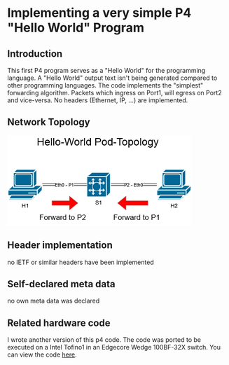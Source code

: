 # Implementing a very simple P4 "Hello World" Program

## Introduction

This first P4 program serves as a "Hello World" for the programming language. A "Hello World" output text isn't being generated compared to other programming languages. The code implements the "simplest" forwarding algorithm. Packets which ingress on Port1, will egress on Port2 and vice-versa.
No headers (Ethernet, IP, ...) are implemented.

## Network Topology
![alt text](https://github.com/Selltowitz/p4/blob/main/Topo-Drawings/Hello-World.png?raw=true)

## Header implementation
no IETF or similar headers have been implemented

## Self-declared meta data
no own meta data was declared

## Related hardware code
I wrote another version of this p4 code. The code was ported to be executed on a Intel Tofino1 in an Edgecore Wedge 100BF-32X switch.
You can view the code [here](https://github.com/Selltowitz/p4/tree/main/Tofino_Exercices/01_Hello_World).